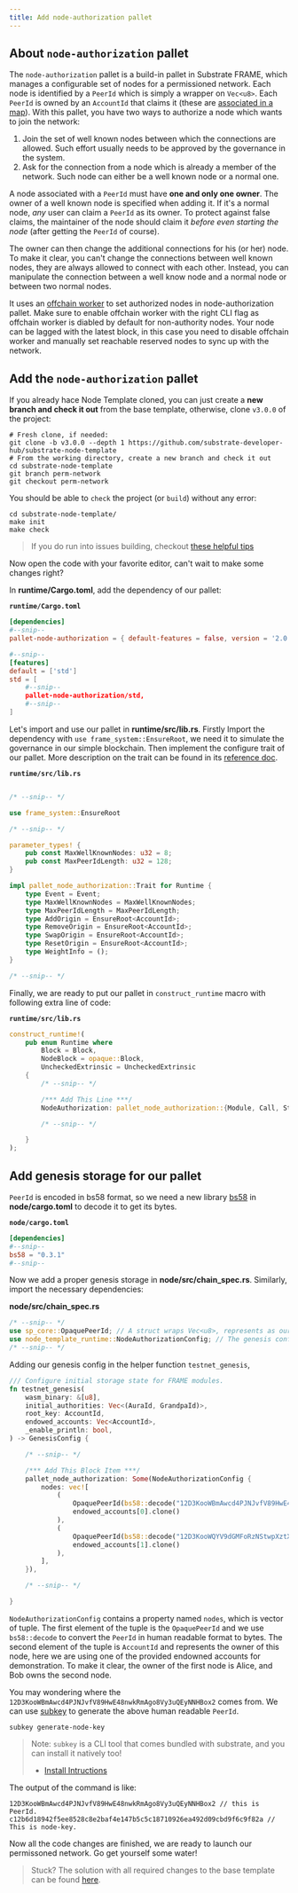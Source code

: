 ```yaml
---
title: Add node-authorization pallet
---
```


## About `node-authorization` pallet

The `node-authorization` pallet is a build-in pallet in Substrate FRAME, which manages
a configurable set of nodes for a permissioned network.
Each node is identified by a `PeerId` which is simply a wrapper on `Vec<u8>`.
Each `PeerId` is owned by an `AccountId` that claims it
(these are [associated in a map](https://substrate.dev/rustdocs/v3.0.0/pallet_node_authorization/struct.Owners.html)).
With this pallet, you have two ways to authorize a node which wants to join the network:

1. Join the set of well known nodes between which the connections are allowed.
    Such effort usually needs to be approved by the governance in the system.
2. Ask for the connection from a node which is already a member of the network.
    Such node can either be a well known node or a normal one.

A node associated with a `PeerId` must have **one and only one owner**.
The owner of a well known node is specified when adding it.
If it's a normal node, *any* user can claim a `PeerId` as its owner.
To protect against false claims, the maintainer of the node should claim it *before even starting the node*
(after getting the `PeerId` of course).

The owner can then change the additional connections for his (or her) node.
To make it clear, you can't change the connections between well known nodes,
they are always allowed to connect with each other.
Instead, you can manipulate the connection between a well know node
and a normal node or between two normal nodes.

It uses an [offchain worker](../../knowledgebase/runtime/off-chain-workers)
to set authorized nodes in node-authorization pallet. Make sure to enable offchain worker with
the right CLI flag as offchain worker is diabled by default for non-authority nodes.
Your node can be lagged with the latest block, in this case you need to disable offchain worker
and manually set reachable reserved nodes to sync up with the network.

## Add the `node-authorization` pallet

If you already hace Node Template cloned, you can just create a
**new branch and check it out** from the base template,
otherwise, clone `v3.0.0` of the project:

```shell
# Fresh clone, if needed:
git clone -b v3.0.0 --depth 1 https://github.com/substrate-developer-hub/substrate-node-template
# From the working directory, create a new branch and check it out
cd substrate-node-template
git branch perm-network
git checkout perm-network
```

You should be able to `check` the project (or `build`) without any error:

```shell
cd substrate-node-template/
make init
make check
```

> If you do run into issues building, checkout
> [these helpful tips](../../knowledgebase/getting-started/#2-rust-developer-environment)

Now open the code with your favorite editor, can't wait to make some changes right?

In **runtime/Cargo.toml**, add the dependency of our pallet:

**`runtime/Cargo.toml`**

```TOML
[dependencies]
#--snip--
pallet-node-authorization = { default-features = false, version = '2.0.0' }

#--snip--
[features]
default = ['std']
std = [
    #--snip--
    pallet-node-authorization/std,
    #--snip--
]
```
Let's import and use our pallet in **runtime/src/lib.rs**. Firstly Import the dependency
with `use frame_system::EnsureRoot`, we need it to simulate the governance in our simple blockchain.
Then implement the configure trait of our pallet. More description on the trait can be found in
its [reference doc](https://docs.rs/pallet-node-authorization/2.0.0/pallet_node_authorization/trait.Trait.html).

**`runtime/src/lib.rs`**

```rust

/* --snip-- */

use frame_system::EnsureRoot

/* --snip-- */

parameter_types! {
	pub const MaxWellKnownNodes: u32 = 8;
	pub const MaxPeerIdLength: u32 = 128;
}

impl pallet_node_authorization::Trait for Runtime {
	type Event = Event;
	type MaxWellKnownNodes = MaxWellKnownNodes;
	type MaxPeerIdLength = MaxPeerIdLength;
	type AddOrigin = EnsureRoot<AccountId>;
	type RemoveOrigin = EnsureRoot<AccountId>;
	type SwapOrigin = EnsureRoot<AccountId>;
	type ResetOrigin = EnsureRoot<AccountId>;
	type WeightInfo = ();
}

/* --snip-- */
```

Finally, we are ready to put our pallet in `construct_runtime` macro with following extra line of code:

**`runtime/src/lib.rs`**

```rust
construct_runtime!(
    pub enum Runtime where
        Block = Block,
        NodeBlock = opaque::Block,
        UncheckedExtrinsic = UncheckedExtrinsic
    {
        /* --snip-- */

        /*** Add This Line ***/
        NodeAuthorization: pallet_node_authorization::{Module, Call, Storage, Event<T>, Config<T>},

        /* --snip-- */

    }
);
```

## Add genesis storage for our pallet

`PeerId` is encoded in bs58 format, so we need a new library
[bs58](https://docs.rs/bs58/0.3.1/bs58/) in **node/cargo.toml** to decode it to get its bytes.

**`node/cargo.toml`**

```TOML
[dependencies]
#--snip--
bs58 = "0.3.1"
#--snip--
```

Now we add a proper genesis storage in **node/src/chain_spec.rs**. Similarly, import the necessary dependencies:

**node/src/chain_spec.rs**

```rust
/* --snip-- */
use sp_core::OpaquePeerId; // A struct wraps Vec<u8>, represents as our `PeerId`.
use node_template_runtime::NodeAuthorizationConfig; // The genesis config that serves for our pallet.
/* --snip-- */
```

Adding our genesis config in the helper function `testnet_genesis`,

```rust
/// Configure initial storage state for FRAME modules.
fn testnet_genesis(
	wasm_binary: &[u8],
	initial_authorities: Vec<(AuraId, GrandpaId)>,
	root_key: AccountId,
	endowed_accounts: Vec<AccountId>,
	_enable_println: bool,
) -> GenesisConfig {

    /* --snip-- */

    /*** Add This Block Item ***/
    pallet_node_authorization: Some(NodeAuthorizationConfig {
    	nodes: vec![
    		(
    			OpaquePeerId(bs58::decode("12D3KooWBmAwcd4PJNJvfV89HwE48nwkRmAgo8Vy3uQEyNNHBox2").into_vec().unwrap()),
		    	endowed_accounts[0].clone()
    		),
    		(
	    		OpaquePeerId(bs58::decode("12D3KooWQYV9dGMFoRzNStwpXztXaBUjtPqi6aU76ZgUriHhKust").into_vec().unwrap()),
	    		endowed_accounts[1].clone()
	    	),
    	],
    }),

    /* --snip-- */

}
```

`NodeAuthorizationConfig` contains a property named `nodes`, which is vector of tuple.
The first element of the tuple is the `OpaquePeerId` and we use `bs58::decode` to convert
the `PeerId` in human readable format to bytes. The second element of the tuple is `AccountId`
and represents the owner of this node, here we are using one of the provided endowned accounts
for demonstration. To make it clear, the owner of the first node is Alice, and Bob owns the second node.

You may wondering where the `12D3KooWBmAwcd4PJNJvfV89HwE48nwkRmAgo8Vy3uQEyNNHBox2` comes from.
We can use [subkey](../../knowledgebase/integrate/subkey#generating-node-keys) to generate the above human readable `PeerId`.

```shell
subkey generate-node-key
```

> Note: `subkey` is a CLI tool that comes bundled with substrate, and you can install it natively too!
>  - [Install Intructions](../../knowledgebase/integrate/subkey#installation)

The output of the command is like:

```shell
12D3KooWBmAwcd4PJNJvfV89HwE48nwkRmAgo8Vy3uQEyNNHBox2 // this is PeerId.
c12b6d18942f5ee8528c8e2baf4e147b5c5c18710926ea492d09cbd9f6c9f82a // This is node-key.
```

Now all the code changes are finished, we are ready to launch our permissoned network. Go get yourself some water!

> Stuck? The solution with all required changes to the base template can be found [here](https://github.com/kaichaosun/substrate-permission-network/commit/c8b8f610afaab024c16da0917d059dc5050d3807).
